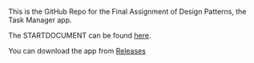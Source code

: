 This is the GitHub Repo for the Final Assignment of Design Patterns, the Task Manager app.

The STARTDOCUMENT can be found [here](docs/STARTDOCUMENT.md).

You can download the app from [Releases](https://github.com/davihlav/Design_Patterns-Final_Assignment-Task_Manager/releases)